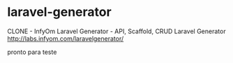 # laravel-generator
CLONE - InfyOm Laravel Generator - API, Scaffold, CRUD Laravel Generator http://labs.infyom.com/laravelgenerator/

pronto para teste
